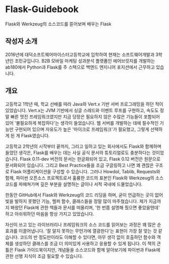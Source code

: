 # Flask-Guidebook
Flask와 Werkzeug의 소스코드를 뜯어보며 배우는 Flask

## 작성자 소개
2016년에 대덕소프트웨어마이스터고등학교에 입학하여 현재는 소프트웨어개발과 3학년인 조민규입니다. B2B 모바일 마케팅 성과분석 플랫폼인 에어브릿지를 개발하는 ab180에서 Python과 Flask를 주 스택으로 백엔드 엔지니어 포지션에서 근무하고 있습니다.

## 개요
고등학교 1학년 때, 학교 선배를 따라 Java와 Vert.x 기반 서버 프로그래밍을 하던 적이 있었습니다. Vert.x는 JVM 기반에서 싱글 스레드와 이벤트 루프를 구현하고, 속도도 정말 빠른 멋진 프레임워크였지만 지금 당장은 필요하지 않은 수많은 기능들이 포함되어 있어 '불필요하게 복잡하다'는 생각이 들었습니다. 웹 서버를 개발하는 데에 필수적인 기능만 구현되어 있으며 자유도가 높은 '마이크로 프레임워크'가 필요했고, 그렇게 선택하게 된 게 Flask였습니다.

고등학교 2학년의 시작부터 끝까지, 그리고 일하고 있는 회사에서도 Flask와 함께하며 들었던 생각은, Flask를 배우는 데는 사실 공식 문서의 튜토리얼로도 충분하다는 것이었습니다. Flask 0.11-dev 버전의 문서는 한글화되어 있고, Flask 0.12 버전은 원문으로 문서화되어 있습니다. 그리고 Best Practice들을 조금 구글링하고 나면 꽤 괜찮은 구조로 Flask 어플리케이션을 구성할 수 있습니다. 그러나 HowdoI, Tablib, Requests와 함께, 파이썬 오픈소스 프로젝트로서 훌륭한 코드의 표본인 Flask와 Werkzeug의 소스 코드를 파헤쳐가며 깊은 부분을 설명하는 글이나 서적 국내에 드물었습니다.

한동안 GitHub에서 Flask와 Werkzeug의 코드 리딩을 하며, 굳이 언급하는 곳이 없어 빛을 발하지 못했던 기능, 헬퍼 함수, 클래스들을 정말 많이 마주쳤습니다. 제가 지금까지 봐왔던 Flask에 관한 책들과 문서를 떠올리며, '한 번쯤 설명해 줬으면 좋았을텐데' 하고 아쉬워하던 마음을 항상 가지고 있었습니다.

자신이 쓰고 있는 라이브러리나 프레임워크의 소스 코드를 읽어보는 과정은 꽤 많은 순효과를 이끌어냅니다. '잘 알지 못하는 무언가에 열광한다'는 표현이 가장 잘 맞는 것 같습니다. 코드의 반 정도만이라도 이해할 수 있다면, 아무 생각 없이 호출하던 함수와 객체를 생성하던 클래스를 조금 더 의미있게 사용하고 응용할 수 있게 됩니다. 이 책의 큰 틀은 Flask 가이드북이지만, 개념들을 소스코드와 함께 알아보기에 파이썬과 Flask에 관한 선행 지식이 조금 필요할 수 있습니다.

